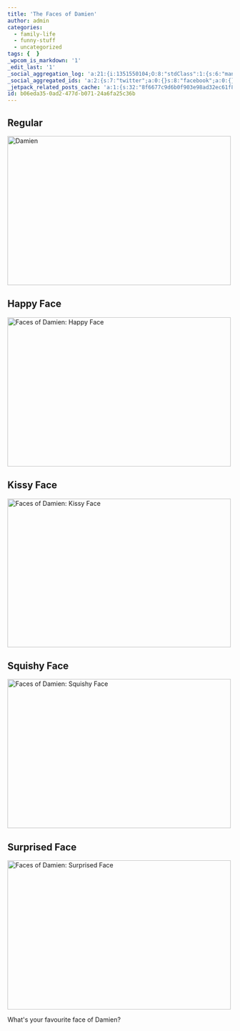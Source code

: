 ```yaml
---
title: 'The Faces of Damien'
author: admin
categories:
  - family-life
  - funny-stuff
  - uncategorized
tags: {  }
_wpcom_is_markdown: '1'
_edit_last: '1'
_social_aggregation_log: 'a:21:{i:1351550104;O:8:"stdClass":1:{s:6:"manual";s:0:"";}i:1351551939;O:8:"stdClass":1:{s:6:"manual";s:0:"";}i:1351554593;O:8:"stdClass":1:{s:6:"manual";s:0:"";}i:1351557585;O:8:"stdClass":1:{s:6:"manual";s:0:"";}i:1351562218;O:8:"stdClass":1:{s:6:"manual";s:0:"";}i:1351570584;O:8:"stdClass":1:{s:6:"manual";s:0:"";}i:1351585147;O:8:"stdClass":1:{s:6:"manual";s:0:"";}i:1351614062;O:8:"stdClass":1:{s:6:"manual";s:0:"";}i:1351658371;O:8:"stdClass":1:{s:6:"manual";s:0:"";}i:1351753463;O:8:"stdClass":1:{s:6:"manual";s:0:"";}i:1351927172;O:8:"stdClass":1:{s:6:"manual";s:0:"";}i:1371995609;O:8:"stdClass":2:{s:6:"manual";b:0;s:5:"items";a:0:{}}i:1372016232;O:8:"stdClass":2:{s:6:"manual";b:0;s:5:"items";a:0:{}}i:1372032951;O:8:"stdClass":2:{s:6:"manual";b:0;s:5:"items";a:0:{}}i:1372042807;O:8:"stdClass":2:{s:6:"manual";b:0;s:5:"items";a:0:{}}i:1372153499;O:8:"stdClass":2:{s:6:"manual";b:0;s:5:"items";a:0:{}}i:1372308348;O:8:"stdClass":2:{s:6:"manual";b:0;s:5:"items";a:0:{}}i:1372569957;O:8:"stdClass":2:{s:6:"manual";b:0;s:5:"items";a:0:{}}i:1372887231;O:8:"stdClass":2:{s:6:"manual";b:0;s:5:"items";a:0:{}}i:1373058373;O:8:"stdClass":2:{s:6:"manual";b:0;s:5:"items";a:0:{}}i:1373231796;O:8:"stdClass":2:{s:6:"manual";b:0;s:5:"items";a:0:{}}}'
_social_aggregated_ids: 'a:2:{s:7:"twitter";a:0:{}s:8:"facebook";a:0:{}}'
_jetpack_related_posts_cache: 'a:1:{s:32:"8f6677c9d6b0f903e98ad32ec61f8deb";a:2:{s:7:"expires";i:1515548208;s:7:"payload";a:3:{i:0;a:1:{s:2:"id";i:191;}i:1;a:1:{s:2:"id";i:188;}i:2;a:1:{s:2:"id";i:208;}}}}'
id: b06eda35-0ad2-477d-b071-24a6fa25c36b
---
```

<h2>Regular</h2>
<p><a href="http://www.flickr.com/photos/lemon/4154446222/" class="tt-flickr tt-flickr-Medium" title="Damien"><img class="alignnone" src="http://farm3.static.flickr.com/2621/4154446222_1ac7b43e76.jpg" alt="Damien" width="500" height="334" /></a></p>
<h2>Happy Face</h2>
<p><a href="http://www.flickr.com/photos/lemon/4154445250/" class="tt-flickr tt-flickr-Medium" title="Faces of Damien: Happy Face"><img class="alignnone" src="http://farm3.static.flickr.com/2512/4154445250_04b6d9b93f.jpg" alt="Faces of Damien: Happy Face" width="500" height="334" /></a></p>
<h2>Kissy Face</h2>
<p><a href="http://www.flickr.com/photos/lemon/4153682669/" class="tt-flickr tt-flickr-Medium" title="Faces of Damien: Kissy Face"><img class="alignnone" src="http://farm3.static.flickr.com/2607/4153682669_8cf929eede.jpg" alt="Faces of Damien: Kissy Face" width="500" height="333" /></a></p>
<h2>Squishy Face</h2>
<p><a href="http://www.flickr.com/photos/lemon/4153681799/" class="tt-flickr tt-flickr-Medium" title="Faces of Damien: Squishy Face"><img class="alignnone" src="http://farm3.static.flickr.com/2780/4153681799_4fdbc41e35.jpg" alt="Faces of Damien: Squishy Face" width="500" height="334" /></a></p>
<h2>Surprised Face</h2>
<p><a href="http://www.flickr.com/photos/lemon/4153680517/" class="tt-flickr tt-flickr-Medium" title="Faces of Damien: Surprised Face"><img class="alignnone" src="http://farm3.static.flickr.com/2585/4153680517_3204a69611.jpg" alt="Faces of Damien: Surprised Face" width="500" height="334" /></a></p>
<p>What's your favourite face of Damien?</p>
